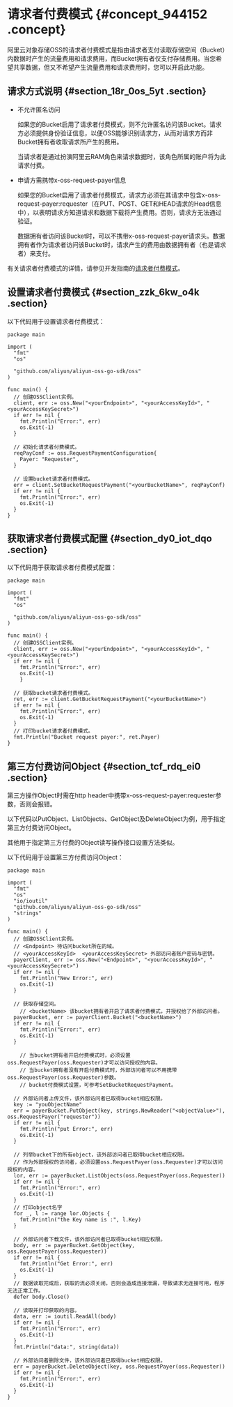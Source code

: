 # 请求者付费模式 {#concept_944152 .concept}

阿里云对象存储OSS的请求者付费模式是指由请求者支付读取存储空间（Bucket）内数据时产生的流量费用和请求费用，而Bucket拥有者仅支付存储费用。当您希望共享数据，但又不希望产生流量费用和请求费用时，您可以开启此功能。

## 请求方式说明 {#section_18r_0os_5yt .section}

-   不允许匿名访问

    如果您的Bucket启用了请求者付费模式，则不允许匿名访问该Bucket。请求方必须提供身份验证信息，以便OSS能够识别请求方，从而对请求方而非Bucket拥有者收取请求所产生的费用。

    当请求者是通过扮演阿里云RAM角色来请求数据时，该角色所属的账户将为此请求付费。

-   申请方需携带x-oss-request-payer信息

    如果您的Bucket启用了请求者付费模式，请求方必须在其请求中包含x-oss-request-payer:requester（在PUT、POST、GET和HEAD请求的Head信息中），以表明请求方知道请求和数据下载将产生费用。否则，请求方无法通过验证。

    数据拥有者访问该Bucket时，可以不携带x-oss-request-payer请求头。数据拥有者作为请求者访问该Bucket时，请求产生的费用由数据拥有者（也是请求者）来支付。


有关请求者付费模式的详情，请参见开发指南的[请求者付费模式](../../../../cn.zh-CN/开发指南/存储空间（Bucket）/请求者付费模式.md#)。

## 设置请求者付费模式 {#section_zzk_6kw_o4k .section}

以下代码用于设置请求者付费模式：

``` {#codeblock_q9h_6p8_o23}
package main

import (
  "fmt"
  "os"

  "github.com/aliyun/aliyun-oss-go-sdk/oss"
)

func main() {
  // 创建OSSClient实例。
  client, err := oss.New("<yourEndpoint>", "<yourAccessKeyId>", "<yourAccessKeySecret>")
  if err != nil {
    fmt.Println("Error:", err)
    os.Exit(-1)
  }

  // 初始化请求者付费模式。
  reqPayConf := oss.RequestPaymentConfiguration{
    Payer: "Requester",
  }

  // 设置bucket请求者付费模式。
  err = client.SetBucketRequestPayment("<yourBucketName>", reqPayConf)
  if err != nil {
    fmt.Println("Error:", err)
    os.Exit(-1)
  }
}
```

## 获取请求者付费模式配置 {#section_dy0_iot_dqo .section}

以下代码用于获取请求者付费模式配置：

``` {#codeblock_zmf_ep9_68w}
package main

import (
  "fmt"
  "os"

  "github.com/aliyun/aliyun-oss-go-sdk/oss"
)

func main() {
  // 创建OSSClient实例。
  client, err := oss.New("<yourEndpoint>", "<yourAccessKeyId>", "<yourAccessKeySecret>")
  if err != nil {
    fmt.Println("Error:", err)
    os.Exit(-1)
    }

  // 获取bucket请求者付费模式。
  ret, err := client.GetBucketRequestPayment("<yourBucketName>")
  if err != nil {
    fmt.Println("Error:", err)
    os.Exit(-1)
  }
  // 打印bucket请求者付费模式。
  fmt.Println("Bucket request payer:", ret.Payer)
}
```

## 第三方付费访问Object {#section_tcf_rdq_ei0 .section}

第三方操作Object时需在http header中携带x-oss-request-payer:requester参数，否则会报错。

以下代码以PutObject、ListObjects、GetObject及DeleteObject为例，用于指定第三方付费访问Object。

其他用于指定第三方付费的Object读写操作接口设置方法类似。

以下代码用于设置第三方付费访问Object：

``` {#codeblock_v5o_9ze_mv9}
package main

import (
  "fmt"
  "os"
  "io/ioutil"
  "github.com/aliyun/aliyun-oss-go-sdk/oss"
  "strings"
)

func main() {
  // 创建OSSClient实例。
  // <Endpoint> 待访问bucket所在的域。
  // <yourAccessKeyId>  <yourAccessKeySecret> 外部访问者账户密码与密钥。
  payerClient, err := oss.New("<Endpoint>", "<yourAccessKeyId>", "<yourAccessKeySecret>")
  if err != nil {
    fmt.Println("New Error:", err)
    os.Exit(-1)
  }

  // 获取存储空间。
    // <bucketName> 该bucket拥有者开启了请求者付费模式，并授权给了外部访问者。
  payerBucket, err := payerClient.Bucket("<bucketName>")
  if err != nil {
    fmt.Println("Error:", err)
    os.Exit(-1)
  }

    // 当bucket拥有者开启付费模式时，必须设置oss.RequestPayer(oss.Requester)才可以访问授权的内容。
    // 当bucket拥有者没有开启付费模式时，外部访问者可以不用携带oss.RequestPayer(oss.Requester)参数。
    // bucket付费模式设置，可参考SetBucketRequestPayment。

  // 外部访问者上传文件，该外部访问者已取得bucket相应权限。
  key := "youObjectName"
  err = payerBucket.PutObject(key, strings.NewReader("<objectValue>"), oss.RequestPayer("requester"))
  if err != nil {
    fmt.Println("put Error:", err)
    os.Exit(-1)
  }

  // 列举bucket下的所有object，该外部访问者已取得bucket相应权限。
  // 作为外部授权的访问者，必须设置oss.RequestPayer(oss.Requester)才可以访问授权的内容。
  lor, err := payerBucket.ListObjects(oss.RequestPayer(oss.Requester))
  if err != nil {
    fmt.Println("Error:", err)
    os.Exit(-1)
  }
  // 打印object名字
  for _, l := range lor.Objects {
    fmt.Println("the Key name is :", l.Key)
  }

  // 外部访问者下载文件，该外部访问者已取得bucket相应权限。
  body, err := payerBucket.GetObject(key, oss.RequestPayer(oss.Requester))
  if err != nil {
    fmt.Println("Get Error:", err)
    os.Exit(-1)
  }
  // 数据读取完成后，获取的流必须关闭，否则会造成连接泄漏，导致请求无连接可用，程序无法正常工作。
  defer body.Close()

  // 读取并打印获取的内容。
  data, err := ioutil.ReadAll(body)
  if err != nil {
    fmt.Println("Error:", err)
    os.Exit(-1)
  }
  fmt.Println("data:", string(data))

  // 外部访问者删除文件，该外部访问者已取得bucket相应权限。
  err = payerBucket.DeleteObject(key, oss.RequestPayer(oss.Requester))
  if err != nil {
    fmt.Println("Error:", err)
    os.Exit(-1)
  }
}
```

